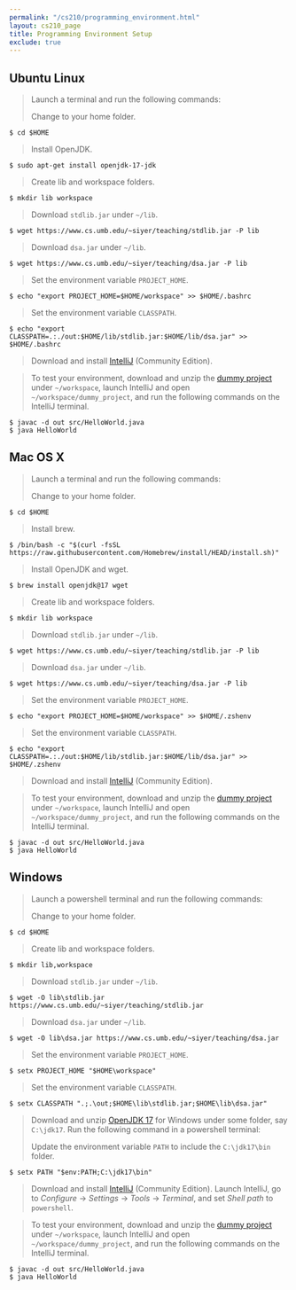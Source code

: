 ```yaml
---
permalink: "/cs210/programming_environment.html"
layout: cs210_page
title: Programming Environment Setup
exclude: true
---
```


## Ubuntu Linux

> Launch a terminal and run the following commands:
>
> Change to your home folder.
```
$ cd $HOME
```
>
> Install OpenJDK.
```
$ sudo apt-get install openjdk-17-jdk
```
>
> Create lib and workspace folders.
```
$ mkdir lib workspace
```
>
> Download `stdlib.jar` under `~/lib`.
```
$ wget https://www.cs.umb.edu/~siyer/teaching/stdlib.jar -P lib
```
>
> Download `dsa.jar` under `~/lib`.
```
$ wget https://www.cs.umb.edu/~siyer/teaching/dsa.jar -P lib
```
>
> Set the environment variable `PROJECT_HOME`.
```
$ echo "export PROJECT_HOME=$HOME/workspace" >> $HOME/.bashrc
```
>
> Set the environment variable `CLASSPATH`.
```
$ echo "export CLASSPATH=.:./out:$HOME/lib/stdlib.jar:$HOME/lib/dsa.jar" >> $HOME/.bashrc
```

> Download and install
[IntelliJ](https://www.jetbrains.com/idea/download/#section=linux) (Community Edition).

> To test your environment, download and unzip the
[dummy project](https://www.cs.umb.edu/~siyer/teaching/cs210/dummy_project.zip) under `~/workspace`, launch IntelliJ and open `~/workspace/dummy_project`, and run the following commands on the IntelliJ terminal.
```
$ javac -d out src/HelloWorld.java
$ java HelloWorld
```

## Mac OS X

> Launch a terminal and run the following commands: 
>
> Change to your home folder.
```
$ cd $HOME
```
>
> Install brew.
```
$ /bin/bash -c "$(curl -fsSL https://raw.githubusercontent.com/Homebrew/install/HEAD/install.sh)"
```
>
> Install OpenJDK and wget.
```
$ brew install openjdk@17 wget
```
>
> Create lib and workspace folders.
```
$ mkdir lib workspace
```
>
> Download `stdlib.jar` under `~/lib`.
```
$ wget https://www.cs.umb.edu/~siyer/teaching/stdlib.jar -P lib
```
>
> Download `dsa.jar` under `~/lib`.
```
$ wget https://www.cs.umb.edu/~siyer/teaching/dsa.jar -P lib
```
>
> Set the environment variable `PROJECT_HOME`.
```
$ echo "export PROJECT_HOME=$HOME/workspace" >> $HOME/.zshenv
```
>
> Set the environment variable `CLASSPATH`.
```
$ echo "export CLASSPATH=.:./out:$HOME/lib/stdlib.jar:$HOME/lib/dsa.jar" >> $HOME/.zshenv
```

> Download and install
[IntelliJ](https://www.jetbrains.com/idea/download/#section=mac) (Community Edition).

> To test your environment, download and unzip the
[dummy project](https://www.cs.umb.edu/~siyer/teaching/cs210/dummy_project.zip) under `~/workspace`, launch IntelliJ and open `~/workspace/dummy_project`, and run the following commands on the IntelliJ terminal.
```
$ javac -d out src/HelloWorld.java
$ java HelloWorld
```

## Windows

> Launch a powershell terminal and run the following commands:
>
> Change to your home folder.
```
$ cd $HOME
```
>
> Create lib and workspace folders.
```
$ mkdir lib,workspace
```
>
> Download `stdlib.jar` under `~/lib`.
```
$ wget -O lib\stdlib.jar https://www.cs.umb.edu/~siyer/teaching/stdlib.jar
```
>
> Download `dsa.jar` under `~/lib`.
```
$ wget -O lib\dsa.jar https://www.cs.umb.edu/~siyer/teaching/dsa.jar
```
>
> Set the environment variable `PROJECT_HOME`.
```
$ setx PROJECT_HOME "$HOME\workspace"
```
>
> Set the environment variable `CLASSPATH`.
```
$ setx CLASSPATH ".;.\out;$HOME\lib\stdlib.jar;$HOME\lib\dsa.jar"
```

> Download and unzip [OpenJDK
> 17](https://download.java.net/openjdk/jdk17/ri/openjdk-17+35_windows-x64_bin.zip)
> for Windows under some folder, say `C:\jdk17`. Run the following command in a powershell terminal:
>
> Update the environment variable `PATH` to include the `C:\jdk17\bin`
folder.
```
$ setx PATH "$env:PATH;C:\jdk17\bin"
```


> Download and install
> [IntelliJ](https://www.jetbrains.com/idea/download/#section=windows)
> (Community Edition). Launch IntelliJ, go to *Configure* &rarr; *Settings* &rarr; *Tools* &rarr; *Terminal*, and set *Shell path* to `powershell`.

> To test your environment, download and unzip the
[dummy project](https://www.cs.umb.edu/~siyer/teaching/cs210/dummy_project.zip) under `~/workspace`, launch IntelliJ and open `~/workspace/dummy_project`, and run the following commands on the IntelliJ terminal.
```
$ javac -d out src/HelloWorld.java
$ java HelloWorld
```
